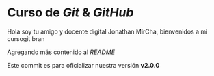 # Curso de _Git_ & _GitHub_


Hola soy tu amigo y docente digital Jonathan MirCha, bienvenidos a mi cursogit bran

Agregando más contenido al _README_

Este commit es para oficializar nuestra versión **v2.0.0**

